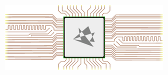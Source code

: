 <!-- Hi there 👋 -->
![](gifus.gif)
<!-- ![](1.png) -->

<!-- <div id="badges">
  	<a href="https://www.linkedin.com/in/antonvovks/">
    	<img src="https://img.shields.io/badge/LinkedIn-blue?style=for-the-badge&logo=linkedin&logoColor=white" alt="LinkedIn Badge"/>
  	</a>
</div> -->
<!-- проекты -->